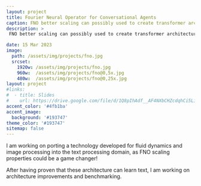 ```yaml
---
layout: project
title: Fourier Neural Operator for Conversational Agents
caption: FNO better scaling can possibly used to create transformer architectures that scale better than current technology. 
description: >
 FNO better scaling can possibly used to create transformer architectures that scale better than current technology.

date: 15 Mar 2023
image: 
  path: /assets/img/projects/fno.jpg
  srcset: 
    1920w: /assets/img/projects/fno.jpg
    960w:  /assets/img/projects/fno@0,5x.jpg
    480w:  /assets/img/projects/fno@0,25x.jpg
layout: project
#links:
#  - title: Slides
#    url: https://drive.google.com/file/d/1Q8pIhAdf__AF4NXbCHZcdqhCi5LilRNH/view?usp=sharing
accent_color: '#4fb1ba'
accent_image:
  background: '#193747'
theme_color: '#193747'
sitemap: false
---
```


I am working on porting a technology developed for fluid dynamics and image processing 
into the text processing domain, as FNO scaling properties could be a game changer!

After having proven that these architecture can learn text, I am working on architecture improvements and benchmarking.

